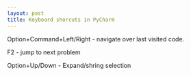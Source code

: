 ```yaml
---
layout: post
title: Keyboard shorcuts in PyCharm
---
```


Option+Command+Left/Right - navigate over last visited code.

F2 - jump to next problem

Option+Up/Down - Expand/shring selection
